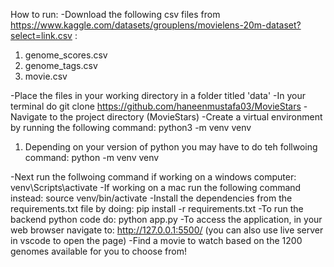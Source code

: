 How to run:
-Download the following csv files from https://www.kaggle.com/datasets/grouplens/movielens-20m-dataset?select=link.csv :
  1. genome_scores.csv
  2. genome_tags.csv
  3. movie.csv

-Place the files in your working directory in a folder titled 'data'
-In your terminal do git clone https://github.com/haneenmustafa03/MovieStars
-Navigate to the project directory (MovieStars)
-Create a virtual environment by running the following command: python3 -m venv venv
  1. Depending on your version of python you may have to do teh follwoing command: python -m venv venv

-Next run the follwoing command if working on a windows computer: venv\Scripts\activate
-If working on a mac run the following command instead: source venv/bin/activate
-Install the dependencies from the requirements.txt file by doing: pip install -r requirements.txt
-To run the backend python code do: python app.py
-To access the application, in your web browser navigate to: http://127.0.0.1:5500/ (you can also use live server in vscode to open the page)
-Find a movie to watch based on the 1200 genomes available for you to choose from!

